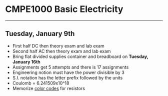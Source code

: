 # CMPE1000 Basic Electricity
---
## Tuesday, January 9th

- First half DC then theory exam and lab exam
- Second half AC then theory exam and lab exam
- Bring flat divided supplies container and breadboard on **Tuesday, January 16th**
- Assignments get 5 attempts and there is 17 assignments
- Engineering notion must have the power divisible by 3
- S.I. notation has the letter prefix followed by the units
- Coulomb = 6.241509x10^18
- Memorize [color codes](https://moodle.nait.ca/pluginfile.php/17966380/mod_resource/content/0/Resistor%20color%20codes.pdf) for resistors